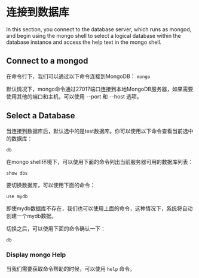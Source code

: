 # 连接到数据库

In this section, you connect to the database server, which runs as mongod, and begin using the mongo shell to select a logical database within the database instance and access the help text in the mongo shell.

## Connect to a mongod

在命令行下，我们可以通过以下命令连接到MongoDB：
`mongo`

默认情况下，mongo命令通过27017端口连接到本地MongoDB服务器，如果需要使用其他的端口和主机，可以使用 --port 和 --host 选项。

## Select a Database

当连接到数据库后，默认选中的是test数据库。你可以使用以下命令查看当前选中的数据库：

`db`

在mongo shell环境下，可以使用下面的命令列出当前服务器可用的数据库列表：

`show dbs`

要切换数据库，可以使用下面的命令：

`use mydb`

即使mydb数据库不存在，我们也可以使用上面的命令，这种情况下，系统将自动创建一个mydb数据。

切换之后，可以使用下面的命令确认一下：

`db`


### Display mongo Help

当我们需要获取命令帮助的时候，可以使用 `help` 命令。